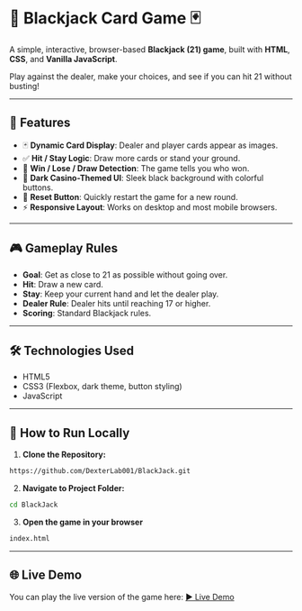 # 🎲 Blackjack Card Game 🃏

A simple, interactive, browser-based **Blackjack (21) game**, built with **HTML**, **CSS**, and **Vanilla JavaScript**.

Play against the dealer, make your choices, and see if you can hit 21 without busting!

---

## 📌 Features

- 🃏 **Dynamic Card Display**: Dealer and player cards appear as images.
- ✅ **Hit / Stay Logic**: Draw more cards or stand your ground.
- 🎉 **Win / Lose / Draw Detection**: The game tells you who won.
- 🎨 **Dark Casino-Themed UI**: Sleek black background with colorful buttons.
- 🔁 **Reset Button**: Quickly restart the game for a new round.
- ⚡ **Responsive Layout**: Works on desktop and most mobile browsers.

---

## 🎮 Gameplay Rules

- **Goal**: Get as close to 21 as possible without going over.
- **Hit**: Draw a new card.
- **Stay**: Keep your current hand and let the dealer play.
- **Dealer Rule**: Dealer hits until reaching 17 or higher.
- **Scoring**: Standard Blackjack rules.

---

## 🛠️ Technologies Used

- HTML5
- CSS3 (Flexbox, dark theme, button styling)
- JavaScript

---

## 🚀 How to Run Locally

1. **Clone the Repository:**
```bash
https://github.com/DexterLab001/BlackJack.git

```
2. **Navigate to Project Folder:**
```bash
cd BlackJack
```
3. **Open the game in your browser**
```bash
index.html
```

---

## 🌐 Live Demo

You can play the live version of the game here:
[▶️ Live Demo](https://dexterlab001.github.io/BlackJack/)

